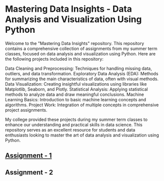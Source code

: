 # Mastering Data Insights - Data Analysis and Visualization Using Python
Welcome to the "Mastering Data Insights" repository. This repository contains a comprehensive collection of assignments from my summer term classes, focused on data analysis and visualization using Python. Here are the following projects included in this repository:

Data Cleaning and Preprocessing: Techniques for handling missing data, outliers, and data transformation.
Exploratory Data Analysis (EDA): Methods for summarizing the main characteristics of data, often with visual methods.
Data Visualization: Creating insightful visualizations using libraries like Matplotlib, Seaborn, and Plotly.
Statistical Analysis: Applying statistical methods to analyze data and draw meaningful conclusions.
Machine Learning Basics: Introduction to basic machine learning concepts and algorithms.
Project Work: Integration of multiple concepts in comprehensive project assignments.

My college provided these projects during my summer term classes to enhance our understanding and practical skills in data science. This repository serves as an excellent resource for students and data enthusiasts looking to master the art of data analysis and visualization using Python.

## [Assignment - 1](https://github.com/anuragchakravarty/Mastering-Data-Insights---Data-Analysis-and-Visualization-Using-Python/blob/main/assignment_1__summer_class.ipynb)

## Assignment - 2
